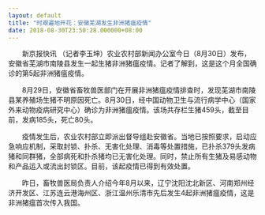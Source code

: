 ```yaml
---
layout: default
title: "时艰遍地开花：安徽芜湖发生非洲猪瘟疫情"
date: 2018-08-30T23:50:28.000000+08:00
---
```


　　新京报快讯 （记者李玉坤）农业农村部新闻办公室今日（8月30日）发布，安徽省芜湖市南陵县发生一起生猪非洲猪瘟疫情。记者了解到，这是这个月全国确诊的第5起非洲猪瘟疫情。

　　8月29日，安徽省畜牧兽医部门在开展非洲猪瘟疫情排查时，发现芜湖市南陵县某养殖场生猪不明原因死亡。8月30日，经中国动物卫生与流行病学中心（国家外来动物疫病研究中心）确诊为非洲猪瘟疫情。该场共存栏生猪459头，截至目前，发病185头，死亡80头。

　　疫情发生后，农业农村部立即派出督导组赴安徽省。当地已按照要求，启动应急响应机制，采取封锁、扑杀、无害化处理、消毒等处置措施，已扑杀379头发病猪和同群猪，全部病死和扑杀猪均已无害化处理。同时，禁止所有生猪及易感动物和产品运入或流出封锁区。目前，该起疫情已得到有效处置。

　　昨日，畜牧兽医局负责人介绍今年8月以来，辽宁沈阳沈北新区、河南郑州经济开发区、江苏连云港海州区、浙江温州乐清市先后发生4起非洲猪瘟疫情，这是非洲猪瘟首次传入我国。

